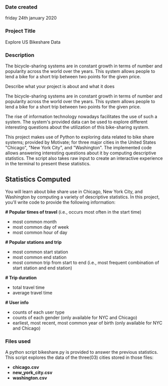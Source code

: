 ### Date created
friday 24th january 2020

### Project Title
Explore US Bikeshare Data

### Description

The bicycle-sharing systems are in constant growth in terms of number and popularity across the world over the years. This system allows people to lend a bike for a short trip between two points for the given price.

Describe what your project is about and what it does

The bicycle-sharing systems are in constant growth in terms of number and popularity across the world over the years. This system allows people to lend a bike for a short trip between two points for the given price.

The rise of information technology nowadays facilitates the use of such a system. The system's provided data can be used to explore different interesting questions about the utilization of this bike-sharing system.

This project makes use of Python to exploring data related to bike share systems; provided by Motivate; for three major cities in the United States "Chicago", "New York City", and "Washington". The implemented code allows answering interesting questions about it by computing descriptive statistics. The script also takes raw input to create an interactive experience in the terminal to present these statistics.


## Statistics Computed

You will learn about bike share use in Chicago, New York City, and Washington by computing a variety of descriptive statistics. In this project, you'll write code to provide the following information:

**# Popular times of travel**  (i.e., occurs most often in the start time)

-   most common month
-   most common day of week
-   most common hour of day

**# Popular stations and trip**

-   most common start station
-   most common end station
-   most common trip from start to end (i.e., most frequent combination of start station and end station)

**# Trip duration**

-   total travel time
-   average travel time

**# User info**

-   counts of each user type
-   counts of each gender (only available for NYC and Chicago)
-   earliest, most recent, most common year of birth (only available for NYC and Chicago)
### Files used

A python script bikeshare.py is provided to answer the previous statistics. This script explores the data of the three(03) cities stored in those files:

-   **chicago.csv**
-   **new_york_city.csv**
-   **washington.csv**



